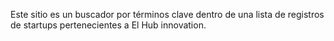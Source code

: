 Este sitio es un buscador por términos clave dentro de una lista de registros de startups pertenecientes a El Hub innovation.
